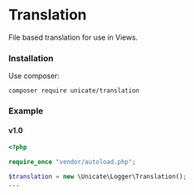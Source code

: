 # Translation

File based translation for use in Views.


### Installation

Use composer:

```
composer require unicate/translation
```

### Example

#### v1.0

```php
<?php

require_once "vendor/autoload.php";

$translation = new \Unicate\Logger\Translation();
...

```